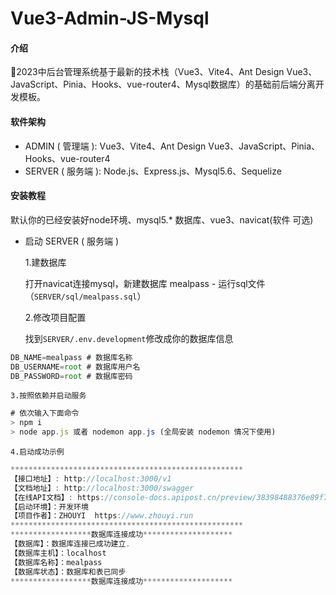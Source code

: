 # Vue3-Admin-JS-Mysql

#### 介绍
🎉2023中后台管理系统基于最新的技术栈（Vue3、Vite4、Ant Design Vue3、JavaScript、Pinia、Hooks、vue-router4、Mysql数据库）的基础前后端分离开发模板。

#### 软件架构

- ADMIN ( 管理端 ): Vue3、Vite4、Ant Design Vue3、JavaScript、Pinia、Hooks、vue-router4
- SERVER ( 服务端 ): Node.js、Express.js、Mysql5.6、Sequelize

#### 安装教程

默认你的已经安装好node环境、mysql5.* 数据库、vue3、navicat(软件 可选)

- 启动 SERVER ( 服务端 )
  
    1.建数据库 
  
  打开navicat连接mysql，新建数据库 mealpass - 运行sql文件（`SERVER/sql/mealpass.sql`）
  
    2.修改项目配置
  
  找到`SERVER/.env.development`修改成你的数据库信息

```javascript 
DB_NAME=mealpass # 数据库名称
DB_USERNAME=root # 数据库用户名
DB_PASSWORD=root # 数据库密码
```
    3.按照依赖并启动服务

```javascript 
# 依次输入下面命令
> npm i
> node app.js 或者 nodemon app.js (全局安装 nodemon 情况下使用)
```
    4.启动成功示例
```javascript 
****************************************************
【接口地址】: http://localhost:3000/v1
【文档地址】: http://localhost:3000/swagger
【在线API文档】: https://console-docs.apipost.cn/preview/38398488376e89f7/a8cca560fbceec30
【启动环境】：开发环境
【项目作者】：ZHOUYI  https://www.zhouyi.run
****************************************************
******************数据库连接成功********************
【数据库】：数据库连接已成功建立.
【数据库主机】：localhost
【数据库名称】：mealpass
【数据库状态】：数据库和表已同步
******************数据库连接成功********************

```
    
